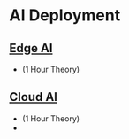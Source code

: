 # AI Deployment

## [Edge AI](https://github.com/look4pritam/AI-Deployment/Edge-AI) 
- (1 Hour Theory)
  
## [Cloud AI](https://github.com/look4pritam/AI-Deployment/Cloud-AI) 
- (1 Hour Theory)
- 
